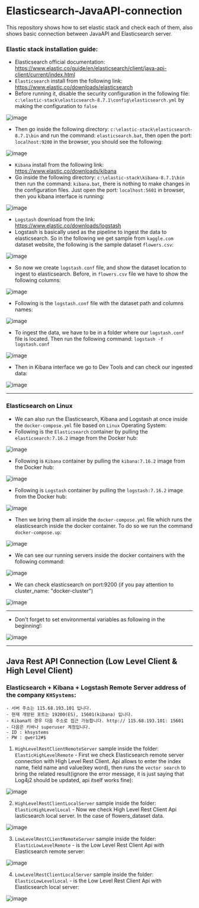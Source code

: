 # Elasticsearch-JavaAPI-connection
This repository shows how to set elastic stack and check each of them, also shows basic connection between JavaAPI and Elasticsearch server.

### Elastic stack installation guide:

- Elasticsearch official documentation: https://www.elastic.co/guide/en/elasticsearch/client/java-api-client/current/index.html
- `Elasticsearch` install from the following link: https://www.elastic.co/downloads/elasticsearch
- Before running it, disable the security configuration in the following file:  `c:\elastic-stack\elasticsearch-8.7.1\config\elasticsearch.yml` by making the configuration to `false`

![image](https://user-images.githubusercontent.com/24220136/236627245-7b96913a-51ef-4285-a644-85a204405fd1.png)

- Then go inside the following directory: `c:\elastic-stack\elasticsearch-8.7.1\bin` and run the command: `elasticsearch.bat`, then open the port: `localhost:9200` in the browser, you should see the following:

![image](https://user-images.githubusercontent.com/24220136/236627341-ada8ef31-851a-4dac-ae7f-9523bac9918e.png)

- `Kibana` install from the following link: https://www.elastic.co/downloads/kibana 
- Go inside the following directory: `c:\elastic-stack\kibana-8.7.1\bin` then run the command: `kibana.bat`, there is nothing to make changes in the configuration files. Just open the port: `localhost:5601` in browser, then you kibana interface is running:

![image](https://user-images.githubusercontent.com/24220136/236627447-8d64ffa1-f6f0-41f1-bbc6-73c9a5e791a8.png)

- `Logstash` download from the link: https://www.elastic.co/downloads/logstash
- Logstash is basically used as the pipeline to ingest the data to elasticsearch. So in the following we get sample from `kaggle.com` dataset website, the following is the sample dataset `flowers.csv`:

![image](https://user-images.githubusercontent.com/24220136/236627845-e8a5fa86-e5e9-4760-9010-8bdaeecd7fa2.png)

- So now we create `logstash.conf` file, and show the dataset location to ingest to elasticsearch. Before, in `flowers.csv` file we have to show the following columns: 

![image](https://user-images.githubusercontent.com/24220136/236627979-41abeadb-4218-4025-81bd-c8b8500e121e.png)

- Following is the `logstash.conf` file with the dataset path and columns names:

![image](https://user-images.githubusercontent.com/24220136/236628145-12d9bdf1-b7b2-45a8-b9e8-2ad997435924.png)

- To ingest the data, we have to be in a folder where our `logstash.conf` file is located. Then run the following command: `logstash -f logstash.conf`

![image](https://user-images.githubusercontent.com/24220136/236628258-5b135b2c-93d9-4627-a994-123f6bb039d9.png)

- Then in Kibana interface we go to Dev Tools and can check our ingested data: 

![image](https://user-images.githubusercontent.com/24220136/236628339-81aa632a-ad9c-4be2-b10b-652b752b52c2.png)

-------------------

### Elasticsearch on Linux

- We can also run the Elasticsearch, Kibana and Logstash at once inside the `docker-compose.yml` file based on `Linux` Operating System:
- Following is the `Elasticsearch` container by pulling the `elasticsearch:7.16.2` image from the Docker hub:

![image](https://user-images.githubusercontent.com/24220136/236646804-424bf108-ac1f-4a7c-a125-160caa1dfdd8.png)

- Following is `Kibana` container by pulling the `kibana:7.16.2` image from the Docker hub:

![image](https://user-images.githubusercontent.com/24220136/236646816-7c0ba095-3333-42e8-ab97-72d835a7a730.png)

- Following is `Logstash` container by pulling the `logstash:7.16.2` image from the Docker hub:

![image](https://user-images.githubusercontent.com/24220136/236646902-52215f82-5c92-4b25-ada7-b8adaa824350.png)

- Then we bring them all inside the `docker-compose.yml` file which runs the elasticsearch inside the docker container. To do so we run the command `docker-compose.up`:

![image](https://user-images.githubusercontent.com/24220136/227846350-d2fc6be7-e676-4dd4-9038-ba248b6e67f3.png)

- We can see our running servers inside the docker containers with the following command:

![image](https://user-images.githubusercontent.com/24220136/227846458-ea87f3dd-fc05-4904-b5e4-7ae8544d99b6.png)

- We can check elasticsearch on port:9200 (if you pay attention to cluster_name: "docker-cluster")

![image](https://user-images.githubusercontent.com/24220136/227846675-a1fc845e-7bb8-4bf5-8d64-19c5ebed703e.png)

-------------------------

- Don't forget to set environmental variables as following in the beginning!:

![image](https://user-images.githubusercontent.com/24220136/236627530-518d74a9-fb68-4317-b4ec-bd9dbc0b4a34.png)


----------------------------

## Java Rest API Connection (Low Level Client & High Level Client)

### Elasticsearch + Kibana + Logstash Remote Server address of the company `KHSystems`:
```
- 서버 주소는 115.68.193.101 입니다.
- 현재 개방된 포트는 19200(ES), 15601(kibana) 입니다.
- Kibana의 경우 다음 주소로 접근 가능합니다. http:// 115.68.193.101: 15601
- 다음은 키바나 superuser 계정입니다.
- ID : khsystems
- PW : qwer12#$
```
1. `HighLevelRestClientRemoteServer` sample inside the folder: `ElasticHighLevelRemote` - First we check Elasticsearch remote server connection with High Level Rest Client. Api allows to enter the index name, field name and value(key word), then runs the `vector search` to bring the related result(ignore the error message, it is just saying that Log4j2 should be updated, api itself works fine):  

![image](https://user-images.githubusercontent.com/24220136/236647470-60da3ffa-e8c1-42bd-91b6-c0efdc9fba1c.png)

2. `HighLevelRestClientLocalServer` sample inside the folder: `ElasticHighLevelLocal` - Now we check High Level Rest Client Api lasticsearch local server. In the case of flowers_dataset data.

![image](https://user-images.githubusercontent.com/24220136/236648733-45a06d69-2a83-4b37-960c-83374e9a4cbe.png)

3. `LowLevelRestCLientRemoteServer` sample inside the folder: `ElasticLowLevelRemote` - is the Low Level Rest Client Api with Elasticsearch remote server: 

![image](https://user-images.githubusercontent.com/24220136/236648990-f6332097-a176-48fb-94d9-0796cf326de0.png)

4. `LowLevelRestClientLocalServer` sample inside the folder: `ElasticLowLevelLocal` - is the Low Level Rest Client Api with Elasticsearch local server:

![image](https://user-images.githubusercontent.com/24220136/236649253-39df4828-341f-49e5-9102-a8b47d74ae95.png)



 
